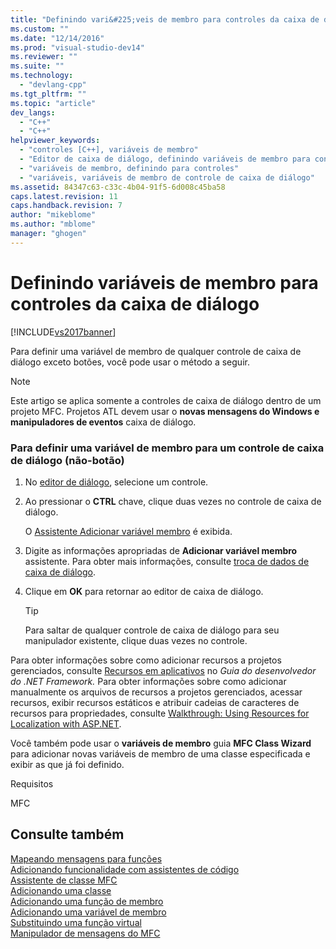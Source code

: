 ```yaml
---
title: "Definindo vari&#225;veis de membro para controles da caixa de di&#225;logo | Microsoft Docs"
ms.custom: ""
ms.date: "12/14/2016"
ms.prod: "visual-studio-dev14"
ms.reviewer: ""
ms.suite: ""
ms.technology: 
  - "devlang-cpp"
ms.tgt_pltfrm: ""
ms.topic: "article"
dev_langs: 
  - "C++"
  - "C++"
helpviewer_keywords: 
  - "controles [C++], variáveis de membro"
  - "Editor de caixa de diálogo, definindo variáveis de membro para controles"
  - "variáveis de membro, definindo para controles"
  - "variáveis, variáveis de membro de controle de caixa de diálogo"
ms.assetid: 84347c63-c33c-4b04-91f5-6d008c45ba58
caps.latest.revision: 11
caps.handback.revision: 7
author: "mikeblome"
ms.author: "mblome"
manager: "ghogen"
---
```

# Definindo vari&#225;veis de membro para controles da caixa de di&#225;logo
[!INCLUDE[vs2017banner](../assembler/inline/includes/vs2017banner.md)]

Para definir uma variável de membro de qualquer controle de caixa de diálogo exceto botões, você pode usar o método a seguir.  
  
> [!NOTE]
>  Este artigo se aplica somente a controles de caixa de diálogo dentro de um projeto MFC.  Projetos ATL devem usar o **novas mensagens do Windows e manipuladores de eventos** caixa de diálogo.  
  
### Para definir uma variável de membro para um controle de caixa de diálogo \(não\-botão\)  
  
1.  No [editor de diálogo](../mfc/dialog-editor.md), selecione um controle.  
  
2.  Ao pressionar o **CTRL** chave, clique duas vezes no controle de caixa de diálogo.  
  
     O [Assistente Adicionar variável membro](../ide/add-member-variable-wizard.md) é exibida.  
  
3.  Digite as informações apropriadas de **Adicionar variável membro** assistente.  Para obter mais informações, consulte [troca de dados de caixa de diálogo](../mfc/dialog-data-exchange.md).  
  
4.  Clique em **OK** para retornar ao editor de caixa de diálogo.  
  
    > [!TIP]
    >  Para saltar de qualquer controle de caixa de diálogo para seu manipulador existente, clique duas vezes no controle.  
  
 Para obter informações sobre como adicionar recursos a projetos gerenciados, consulte [Recursos em aplicativos](../Topic/Resources%20in%20Desktop%20Apps.md) no *Guia do desenvolvedor do .NET Framework.* Para obter informações sobre como adicionar manualmente os arquivos de recursos a projetos gerenciados, acessar recursos, exibir recursos estáticos e atribuir cadeias de caracteres de recursos para propriedades, consulte [Walkthrough: Using Resources for Localization with ASP.NET](../Topic/Walkthrough:%20Using%20Resources%20for%20Localization%20with%20ASP.NET.md).  
  
 Você também pode usar o **variáveis de membro** guia **MFC Class Wizard** para adicionar novas variáveis de membro de uma classe especificada e exibir as que já foi definido.  
  
 Requisitos  
  
 MFC  
  
## Consulte também  
 [Mapeando mensagens para funções](../Topic/Mapping%20Messages%20to%20Functions.md)   
 [Adicionando funcionalidade com assistentes de código](../ide/adding-functionality-with-code-wizards-cpp.md)   
 [Assistente de classe MFC](../mfc/reference/mfc-class-wizard.md)   
 [Adicionando uma classe](../Topic/Adding%20a%20Class%20\(Visual%20C++\).md)   
 [Adicionando uma função de membro](../ide/adding-a-member-function-visual-cpp.md)   
 [Adicionando uma variável de membro](../ide/adding-a-member-variable-visual-cpp.md)   
 [Substituindo uma função virtual](../Topic/Overriding%20a%20Virtual%20Function%20\(Visual%20C++\).md)   
 [Manipulador de mensagens do MFC](../mfc/reference/adding-an-mfc-message-handler.md)